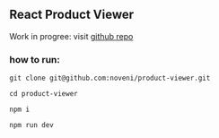 

## React Product Viewer
Work in progree: visit [github repo](https://github.com/noveni/product-viewer)


### how to run:

`git clone git@github.com:noveni/product-viewer.git`

`cd product-viewer`

`npm i`

`npm run dev`

